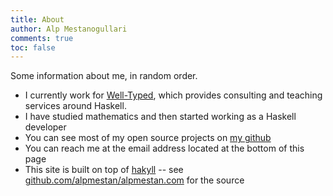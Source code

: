 ```yaml
---
title: About
author: Alp Mestanogullari
comments: true
toc: false
---
```


Some information about me, in random order.

- I currently work for [Well-Typed](http://www.well-typed.com/), which provides
  consulting and teaching services around Haskell.
- I have studied mathematics and then started working as a Haskell developer
- You can see most of my open source projects on [my github](http://github.com/alpmestan)
- You can reach me at the email address located at the bottom of this page
- This site is built on top of [hakyll](http://jaspervdj.be/hakyll) -- see [github.com/alpmestan/alpmestan.com](http://github.com/alpmestan/alpmestan.com) for the source

